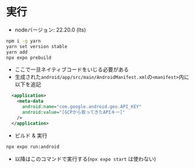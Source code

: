 # 実行
- nodeバージョン: 22.20.0 (lts)

```bash
npm i -g yarn
yarn set version stable
yarn add
npx expo prebuild
```

- ここで一旦ネイティブコードをいじる必要がある
- 生成された`android/app/src/main/AndroidManifest.xml`の`<manifest>`内に以下を追記

```xml
  <application>
    <meta-data
      android:name="com.google.android.geo.API_KEY"
      android:value="[GCPから取ってきたAPIキー]"
    />
  </application>
```

- ビルド & 実行

```bash
npx expo run:android
```

- 以降はこのコマンドで実行する(`npx expo start` は使わない)
